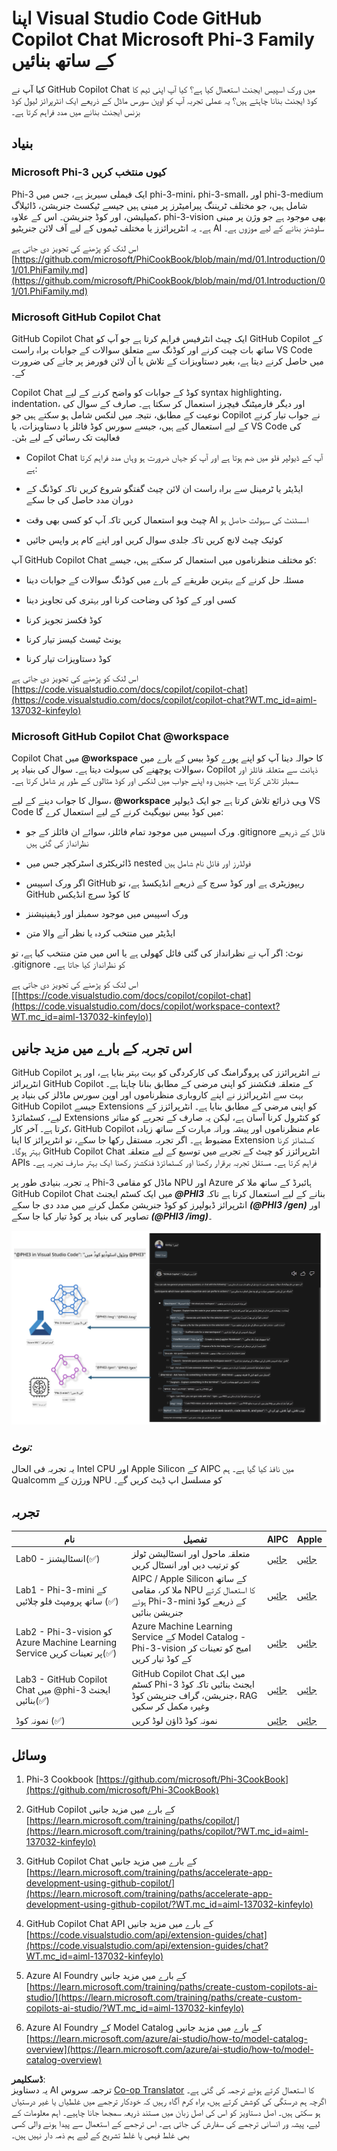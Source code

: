 <!--
CO_OP_TRANSLATOR_METADATA:
{
  "original_hash": "7302d85639441c7cedbae09795e6b9a6",
  "translation_date": "2025-04-03T07:41:30+00:00",
  "source_file": "md\\02.Application\\02.Code\\Phi3\\VSCodeExt\\README.md",
  "language_code": "ur"
}
-->
# **اپنا Visual Studio Code GitHub Copilot Chat Microsoft Phi-3 Family کے ساتھ بنائیں**

کیا آپ نے GitHub Copilot Chat میں ورک اسپیس ایجنٹ استعمال کیا ہے؟ کیا آپ اپنی ٹیم کا کوڈ ایجنٹ بنانا چاہتے ہیں؟ یہ عملی تجربہ آپ کو اوپن سورس ماڈل کے ذریعے ایک انٹرپرائز لیول کوڈ بزنس ایجنٹ بنانے میں مدد فراہم کرتا ہے۔

## **بنیاد**

### **Microsoft Phi-3 کیوں منتخب کریں**

Phi-3 ایک فیملی سیریز ہے، جس میں phi-3-mini، phi-3-small، اور phi-3-medium شامل ہیں، جو مختلف ٹریننگ پیرامیٹرز پر مبنی ہیں جیسے ٹیکسٹ جنریشن، ڈائیلاگ کمپلیشن، اور کوڈ جنریشن۔ اس کے علاوہ، phi-3-vision بھی موجود ہے جو وژن پر مبنی ہے۔ یہ انٹرپرائزز یا مختلف ٹیموں کے لیے آف لائن جنریٹیو AI سلوشنز بنانے کے لیے موزوں ہے۔

اس لنک کو پڑھنے کی تجویز دی جاتی ہے [https://github.com/microsoft/PhiCookBook/blob/main/md/01.Introduction/01/01.PhiFamily.md](https://github.com/microsoft/PhiCookBook/blob/main/md/01.Introduction/01/01.PhiFamily.md)

### **Microsoft GitHub Copilot Chat**

GitHub Copilot Chat ایک چیٹ انٹرفیس فراہم کرتا ہے جو آپ کو GitHub Copilot کے ساتھ بات چیت کرنے اور کوڈنگ سے متعلق سوالات کے جوابات براہ راست VS Code میں حاصل کرنے دیتا ہے، بغیر دستاویزات کے تلاش یا آن لائن فورمز پر جانے کی ضرورت کے۔

Copilot Chat کوڈ کے جوابات کو واضح کرنے کے لیے syntax highlighting، indentation، اور دیگر فارمیٹنگ فیچرز استعمال کر سکتا ہے۔ صارف کے سوال کی نوعیت کے مطابق، نتیجہ میں لنکس شامل ہو سکتے ہیں جو Copilot نے جواب تیار کرنے کے لیے استعمال کیے ہیں، جیسے سورس کوڈ فائلز یا دستاویزات، یا VS Code کی فعالیت تک رسائی کے لیے بٹن۔

- Copilot Chat آپ کے ڈیولپر فلو میں ضم ہوتا ہے اور آپ کو جہاں ضرورت ہو وہاں مدد فراہم کرتا ہے:

- ایڈیٹر یا ٹرمینل سے براہ راست ان لائن چیٹ گفتگو شروع کریں تاکہ کوڈنگ کے دوران مدد حاصل کی جا سکے

- چیٹ ویو استعمال کریں تاکہ آپ کو کسی بھی وقت AI اسسٹنٹ کی سہولت حاصل ہو

- کوئیک چیٹ لانچ کریں تاکہ جلدی سوال کریں اور اپنے کام پر واپس جائیں

آپ GitHub Copilot Chat کو مختلف منظرناموں میں استعمال کر سکتے ہیں، جیسے:

- مسئلہ حل کرنے کے بہترین طریقے کے بارے میں کوڈنگ سوالات کے جوابات دینا

- کسی اور کے کوڈ کی وضاحت کرنا اور بہتری کی تجاویز دینا

- کوڈ فکسز تجویز کرنا

- یونٹ ٹیسٹ کیسز تیار کرنا

- کوڈ دستاویزات تیار کرنا

اس لنک کو پڑھنے کی تجویز دی جاتی ہے [https://code.visualstudio.com/docs/copilot/copilot-chat](https://code.visualstudio.com/docs/copilot/copilot-chat?WT.mc_id=aiml-137032-kinfeylo)


###  **Microsoft GitHub Copilot Chat @workspace**

Copilot Chat میں **@workspace** کا حوالہ دینا آپ کو اپنے پورے کوڈ بیس کے بارے میں سوالات پوچھنے کی سہولت دیتا ہے۔ سوال کی بنیاد پر، Copilot ذہانت سے متعلقہ فائلز اور سمبلز تلاش کرتا ہے، جنہیں وہ اپنے جواب میں لنکس اور کوڈ مثالوں کے طور پر شامل کرتا ہے۔

سوال کا جواب دینے کے لیے، **@workspace** وہی ذرائع تلاش کرتا ہے جو ایک ڈیولپر VS Code میں کوڈ بیس نیویگیٹ کرنے کے لیے استعمال کرے گا:

- ورک اسپیس میں موجود تمام فائلز، سوائے ان فائلز کے جو .gitignore فائل کے ذریعے نظرانداز کی گئی ہیں

- ڈائریکٹری اسٹرکچر جس میں nested فولڈرز اور فائل نام شامل ہیں

- اگر ورک اسپیس GitHub ریپوزیٹری ہے اور کوڈ سرچ کے ذریعے انڈیکسڈ ہے، تو GitHub کا کوڈ سرچ انڈیکس

- ورک اسپیس میں موجود سمبلز اور ڈیفینیشنز

- ایڈیٹر میں منتخب کردہ یا نظر آنے والا متن

نوٹ: اگر آپ نے نظرانداز کی گئی فائل کھولی ہے یا اس میں متن منتخب کیا ہے، تو .gitignore کو نظرانداز کیا جاتا ہے۔

اس لنک کو پڑھنے کی تجویز دی جاتی ہے [[https://code.visualstudio.com/docs/copilot/copilot-chat](https://code.visualstudio.com/docs/copilot/workspace-context?WT.mc_id=aiml-137032-kinfeylo)]


## **اس تجربہ کے بارے میں مزید جانیں**

GitHub Copilot نے انٹرپرائزز کی پروگرامنگ کی کارکردگی کو بہت بہتر بنایا ہے، اور ہر انٹرپرائز GitHub Copilot کے متعلقہ فنکشنز کو اپنی مرضی کے مطابق بنانا چاہتا ہے۔ بہت سے انٹرپرائزز نے اپنے کاروباری منظرناموں اور اوپن سورس ماڈلز کی بنیاد پر GitHub Copilot جیسے Extensions کو اپنی مرضی کے مطابق بنایا ہے۔ انٹرپرائزز کے لیے، کسٹمائزڈ Extensions کو کنٹرول کرنا آسان ہے، لیکن یہ صارف کے تجربے کو متاثر کرتا ہے۔ آخر کار، GitHub Copilot عام منظرناموں اور پیشہ ورانہ مہارت کے ساتھ زیادہ مضبوط ہے۔ اگر تجربہ مستقل رکھا جا سکے، تو انٹرپرائز کا اپنا Extension کسٹمائز کرنا بہتر ہوگا۔ GitHub Copilot Chat انٹرپرائزز کو چیٹ کے تجربے میں توسیع کے لیے متعلقہ APIs فراہم کرتا ہے۔ مستقل تجربہ برقرار رکھنا اور کسٹمائزڈ فنکشنز رکھنا ایک بہتر صارف تجربہ ہے۔

یہ تجربہ بنیادی طور پر Phi-3 ماڈل کو مقامی NPU اور Azure ہائبرڈ کے ساتھ ملا کر GitHub Copilot Chat میں ایک کسٹم ایجنٹ ***@PHI3*** بنانے کے لیے استعمال کرتا ہے تاکہ انٹرپرائز ڈیولپرز کو کوڈ جنریشن مکمل کرنے میں مدد دی جا سکے ***(@PHI3 /gen)*** اور تصاویر کی بنیاد پر کوڈ تیار کیا جا سکے ***(@PHI3 /img)***۔

![PHI3](../../../../../../../translated_images/cover.410a18b85555fad4ca8bfb8f0b1776a96ae7f8eae1132b8f0c09d4b92b8e3365.ur.png)

### ***نوٹ:*** 

یہ تجربہ فی الحال Intel CPU اور Apple Silicon کے AIPC میں نافذ کیا گیا ہے۔ ہم Qualcomm ورژن کے NPU کو مسلسل اپ ڈیٹ کریں گے۔


## **تجربہ**


| نام | تفصیل | AIPC | Apple |
| ------------ | ----------- | -------- |-------- |
| Lab0 - انسٹالیشنز(✅) | متعلقہ ماحول اور انسٹالیشن ٹولز کو ترتیب دیں اور انسٹال کریں | [جائیں](./HOL/AIPC/01.Installations.md) |[جائیں](./HOL/Apple/01.Installations.md) |
| Lab1 - Phi-3-mini کے ساتھ پرومپٹ فلو چلائیں (✅) | AIPC / Apple Silicon کے ساتھ ملا کر، مقامی NPU کا استعمال کرتے ہوئے Phi-3-mini کے ذریعے کوڈ جنریشن بنائیں | [جائیں](./HOL/AIPC/02.PromptflowWithNPU.md) |  [جائیں](./HOL/Apple/02.PromptflowWithMLX.md) |
| Lab2 - Phi-3-vision کو Azure Machine Learning Service پر تعینات کریں(✅) | Azure Machine Learning Service کے Model Catalog - Phi-3-vision امیج کو تعینات کر کے کوڈ تیار کریں | [جائیں](./HOL/AIPC/03.DeployPhi3VisionOnAzure.md) |[جائیں](./HOL/Apple/03.DeployPhi3VisionOnAzure.md) |
| Lab3 - GitHub Copilot Chat میں @phi-3 ایجنٹ بنائیں(✅)  | GitHub Copilot Chat میں ایک کسٹم Phi-3 ایجنٹ بنائیں تاکہ کوڈ جنریشن، گراف جنریشن کوڈ، RAG وغیرہ مکمل کر سکیں | [جائیں](./HOL/AIPC/04.CreatePhi3AgentInVSCode.md) | [جائیں](./HOL/Apple/04.CreatePhi3AgentInVSCode.md) |
| نمونہ کوڈ (✅)  | نمونہ کوڈ ڈاؤن لوڈ کریں | [جائیں](../../../../../../../code/07.Lab/01/AIPC) | [جائیں](../../../../../../../code/07.Lab/01/Apple) |


## **وسائل**

1. Phi-3 Cookbook [https://github.com/microsoft/Phi-3CookBook](https://github.com/microsoft/Phi-3CookBook)

2. GitHub Copilot کے بارے میں مزید جانیں [https://learn.microsoft.com/training/paths/copilot/](https://learn.microsoft.com/training/paths/copilot/?WT.mc_id=aiml-137032-kinfeylo)

3. GitHub Copilot Chat کے بارے میں مزید جانیں [https://learn.microsoft.com/training/paths/accelerate-app-development-using-github-copilot/](https://learn.microsoft.com/training/paths/accelerate-app-development-using-github-copilot/?WT.mc_id=aiml-137032-kinfeylo)

4. GitHub Copilot Chat API کے بارے میں مزید جانیں [https://code.visualstudio.com/api/extension-guides/chat](https://code.visualstudio.com/api/extension-guides/chat?WT.mc_id=aiml-137032-kinfeylo)

5. Azure AI Foundry کے بارے میں مزید جانیں [https://learn.microsoft.com/training/paths/create-custom-copilots-ai-studio/](https://learn.microsoft.com/training/paths/create-custom-copilots-ai-studio/?WT.mc_id=aiml-137032-kinfeylo)

6. Azure AI Foundry کے Model Catalog کے بارے میں مزید جانیں [https://learn.microsoft.com/azure/ai-studio/how-to/model-catalog-overview](https://learn.microsoft.com/azure/ai-studio/how-to/model-catalog-overview)

**ڈسکلیمر**:  
یہ دستاویز AI ترجمہ سروس [Co-op Translator](https://github.com/Azure/co-op-translator) کا استعمال کرتے ہوئے ترجمہ کی گئی ہے۔ اگرچہ ہم درستگی کی کوشش کرتے ہیں، براہ کرم آگاہ رہیں کہ خودکار ترجمے میں غلطیاں یا غیر درستیاں ہو سکتی ہیں۔ اصل دستاویز کو اس کی اصل زبان میں مستند ذریعہ سمجھا جانا چاہیے۔ اہم معلومات کے لیے، پیشہ ور انسانی ترجمے کی سفارش کی جاتی ہے۔ اس ترجمے کے استعمال سے پیدا ہونے والی کسی بھی غلط فہمی یا غلط تشریح کے لیے ہم ذمہ دار نہیں ہیں۔